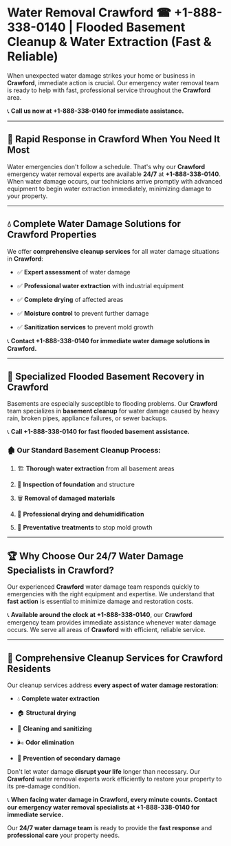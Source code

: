 # Water Removal Crawford ☎ +1-888-338-0140 | Flooded Basement Cleanup & Water Extraction (Fast & Reliable)

When unexpected water damage strikes your home or business in **Crawford**, immediate action is crucial. Our emergency water removal team is ready to help with fast, professional service throughout the **Crawford** area. 

📞 **Call us now at +1-888-338-0140 for immediate assistance.**
---
## 🚀 Rapid Response in Crawford When You Need It Most
Water emergencies don't follow a schedule. That's why our **Crawford** emergency water removal experts are available **24/7** at **+1-888-338-0140**. When water damage occurs, our technicians arrive promptly with advanced equipment to begin water extraction immediately, minimizing damage to your property.
---
## 💧 Complete Water Damage Solutions for Crawford Properties
We offer **comprehensive cleanup services** for all water damage situations in **Crawford**:
- ✅ **Expert assessment** of water damage  
- ✅ **Professional water extraction** with industrial equipment  
- ✅ **Complete drying** of affected areas  
- ✅ **Moisture control** to prevent further damage  
- ✅ **Sanitization services** to prevent mold growth  
📞 **Contact +1-888-338-0140 for immediate water damage solutions in Crawford.**
---
## 🌊 Specialized Flooded Basement Recovery in Crawford
Basements are especially susceptible to flooding problems. Our **Crawford** team specializes in **basement cleanup** for water damage caused by heavy rain, broken pipes, appliance failures, or sewer backups. 
📞 **Call +1-888-338-0140 for fast flooded basement assistance.**
### 🏚️ Our Standard Basement Cleanup Process:
1. 🏗️ **Thorough water extraction** from all basement areas  
2. 🔎 **Inspection of foundation** and structure  
3. 🗑️ **Removal of damaged materials**  
4. 💨 **Professional drying and dehumidification**  
5. 🚫 **Preventative treatments** to stop mold growth  
---
## 🏆 Why Choose Our 24/7 Water Damage Specialists in Crawford?
Our experienced **Crawford** water damage team responds quickly to emergencies with the right equipment and expertise. We understand that **fast action** is essential to minimize damage and restoration costs.
📞 **Available around the clock at +1-888-338-0140**, our **Crawford** emergency team provides immediate assistance whenever water damage occurs. We serve all areas of **Crawford** with efficient, reliable service.
---
## 🧹 Comprehensive Cleanup Services for Crawford Residents
Our cleanup services address **every aspect of water damage restoration**:
- 💧 **Complete water extraction**  
- 🏠 **Structural drying**  
- 🧼 **Cleaning and sanitizing**  
- 🌬️ **Odor elimination**  
- 🚫 **Prevention of secondary damage**  
Don't let water damage **disrupt your life** longer than necessary. Our **Crawford** water removal experts work efficiently to restore your property to its pre-damage condition.
📞 **When facing water damage in Crawford, every minute counts. Contact our emergency water removal specialists at +1-888-338-0140 for immediate service.**
Our **24/7 water damage team** is ready to provide the **fast response** and **professional care** your property needs.
